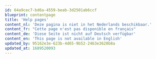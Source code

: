 ```yaml
---
id: 64a9cec7-bd6a-4559-beab-3d2501ab6ccf
blueprint: contentpage
title: 'Help pages'
content_nl: 'Deze pagina is niet in het Nederlands beschikbaar.'
content_fr: "Cette page n'est pas disponible en français"
content_de: 'Diese Seite ist nicht auf Deutsch verfügbar'
content_en: 'This page is not available in English'
updated_by: 95162e3e-623b-4d65-9b52-2463e3620b8a
updated_at: 1689520093
---
```

